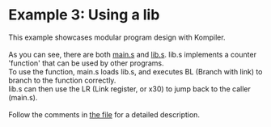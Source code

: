 # Example 3: Using a lib

This example showcases modular program design with Kompiler.
<br>
<br>
As you can see, there are both [main.s](/docs/examples/03_using_a_lib/main.s) and [lib.s](/docs/examples/03_using_a_lib/lib.s). lib.s implements a counter 'function' that can be used by other programs.<br>
To use the function, main.s loads lib.s, and executes BL (Branch with link) to branch to the function correctly.<br>
lib.s can then use the LR (Link register, or x30) to jump back to the caller (main.s).
<br>
<br>
Follow the comments in [the file](/docs/examples/03_using_a_lib/main.s) for a detailed description.